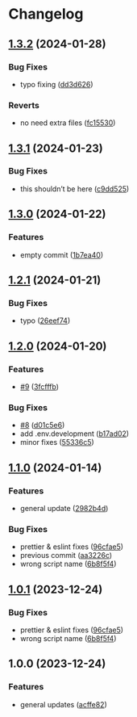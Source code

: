 # Changelog

## [1.3.2](https://github.com/ProxityStudios/typescript-starter/compare/v1.3.1...v1.3.2) (2024-01-28)


### Bug Fixes

* typo fixing ([dd3d626](https://github.com/ProxityStudios/typescript-starter/commit/dd3d6266d6fca8793734d631e954ce8d16349be6))


### Reverts

* no need extra files ([fc15530](https://github.com/ProxityStudios/typescript-starter/commit/fc15530c0083525461801e61c54c1dbc6181ff73))

## [1.3.1](https://github.com/ProxityStudios/typescript-starter/compare/v1.3.0...v1.3.1) (2024-01-23)


### Bug Fixes

* this shouldn’t be here ([c9dd525](https://github.com/ProxityStudios/typescript-starter/commit/c9dd52586005b7a9c127346de5e9ef095e6bf968))

## [1.3.0](https://github.com/ProxityStudios/typescript-starter/compare/v1.2.1...v1.3.0) (2024-01-22)


### Features

* empty commit ([1b7ea40](https://github.com/ProxityStudios/typescript-starter/commit/1b7ea408ae60f2bfb7114d4ba8b575ce3a7c9fac))

## [1.2.1](https://github.com/ProxityStudios/typescript-starter/compare/v1.2.0...v1.2.1) (2024-01-21)


### Bug Fixes

* typo ([26eef74](https://github.com/ProxityStudios/typescript-starter/commit/26eef74a455a71f4711df85516d70811a5a64abf))

## [1.2.0](https://github.com/ProxityStudios/typescript-starter/compare/v1.1.0...v1.2.0) (2024-01-20)


### Features

* [#9](https://github.com/ProxityStudios/typescript-starter/issues/9) ([3fcfffb](https://github.com/ProxityStudios/typescript-starter/commit/3fcfffbc2cd3cb2bd46a89510135240df91ba7e1))


### Bug Fixes

* [#8](https://github.com/ProxityStudios/typescript-starter/issues/8) ([d01c5e6](https://github.com/ProxityStudios/typescript-starter/commit/d01c5e6b475b8fa5ad195c4d584690c8e88ecfad))
* add .env.development ([b17ad02](https://github.com/ProxityStudios/typescript-starter/commit/b17ad02e566f22244378d632c9a5dfab19820230))
* minor fixes ([55336c5](https://github.com/ProxityStudios/typescript-starter/commit/55336c59d871a922e675d2772813ef7cf633275a))

## [1.1.0](https://github.com/ProxityStudios/typescript-starter/compare/v1.0.0...v1.1.0) (2024-01-14)


### Features

* general update ([2982b4d](https://github.com/ProxityStudios/typescript-starter/commit/2982b4d27027cfa8b6d82962d3bcdcb593064737))


### Bug Fixes

* prettier & eslint fixes ([96cfae5](https://github.com/ProxityStudios/typescript-starter/commit/96cfae52bb5d4bfdb9433d26251c60d00919c77e))
* previous commit ([aa3226c](https://github.com/ProxityStudios/typescript-starter/commit/aa3226c35102cf2f1d01a840f66050a28d2b6ced))
* wrong script name ([6b8f5f4](https://github.com/ProxityStudios/typescript-starter/commit/6b8f5f4d921066c49442a4d5ad6d6f587ad471bf))

## [1.0.1](https://github.com/ProxityStudios/typescript-starter/compare/v1.0.0...v1.0.1) (2023-12-24)


### Bug Fixes

* prettier & eslint fixes ([96cfae5](https://github.com/ProxityStudios/typescript-starter/commit/96cfae52bb5d4bfdb9433d26251c60d00919c77e))
* wrong script name ([6b8f5f4](https://github.com/ProxityStudios/typescript-starter/commit/6b8f5f4d921066c49442a4d5ad6d6f587ad471bf))

## 1.0.0 (2023-12-24)


### Features

* general updates ([acffe82](https://github.com/ProxityStudios/typescript-starter/commit/acffe8220519dae2535df05bf403478906036119))
